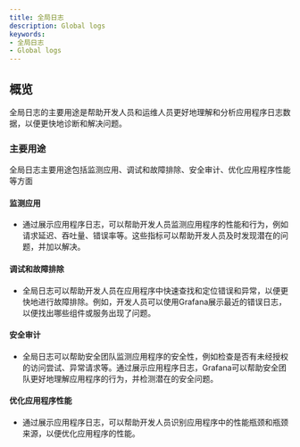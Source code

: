 ```yaml
---
title: 全局日志
description: Global logs
keywords:
- 全局日志
- Global logs
---
```


## 概览
全局日志的主要用途是帮助开发人员和运维人员更好地理解和分析应用程序日志数据，以便更快地诊断和解决问题。


### 主要用途

全局日志主要用途包括监测应用、调试和故障排除、安全审计、优化应用程序性能等方面

#### 监测应用
- 通过展示应用程序日志，可以帮助开发人员监测应用程序的性能和行为，例如请求延迟、吞吐量、错误率等。这些指标可以帮助开发人员及时发现潜在的问题，并加以解决。

#### 调试和故障排除
- 全局日志可以帮助开发人员在应用程序中快速查找和定位错误和异常，以便更快地进行故障排除。例如，开发人员可以使用Grafana展示最近的错误日志，以便找出哪些组件或服务出现了问题。

#### 安全审计
- 全局日志可以帮助安全团队监测应用程序的安全性，例如检查是否有未经授权的访问尝试、异常请求等。通过展示应用程序日志，Grafana可以帮助安全团队更好地理解应用程序的行为，并检测潜在的安全问题。

#### 优化应用程序性能
- 通过展示应用程序日志，可以帮助开发人员识别应用程序中的性能瓶颈和瓶颈来源，以便优化应用程序的性能。
